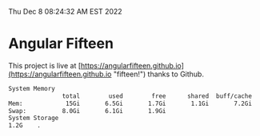 Thu Dec  8 08:24:32 AM EST 2022

# Angular Fifteen


This project is live at [https://angularfifteen.github.io](https://angularfifteen.github.io "fifteen!") thanks to Github.

```bash
System Memory
               total        used        free      shared  buff/cache   available
Mem:            15Gi       6.5Gi       1.7Gi       1.1Gi       7.2Gi       7.4Gi
Swap:          8.0Gi       6.1Gi       1.9Gi
System Storage
1.2G	.
```
```bash
